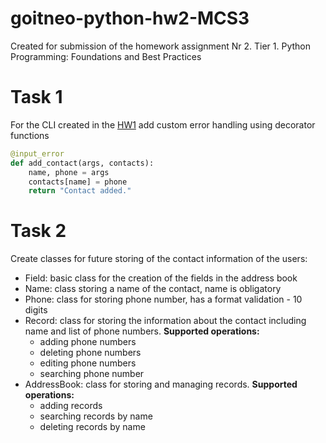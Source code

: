 # goitneo-python-hw2-MCS3
Created for submission of the homework assignment Nr 2. Tier 1. Python Programming: Foundations and Best Practices

# Task 1
For the CLI created in the [HW1](https://github.com/LadaM/goitneo-python-hw-1-MCS3) add custom error handling using decorator functions
  ```python
  @input_error
  def add_contact(args, contacts):
      name, phone = args
      contacts[name] = phone
      return "Contact added."
  ```
# Task 2
Create classes for future storing of the contact information of the users:
- Field: basic class for the creation of the fields in the address book
- Name: class storing a name of the contact, name is obligatory
- Phone: class for storing phone number, has a format validation - 10 digits
- Record: class for storing the information about the contact including name and list of phone numbers. **Supported operations:**
    * adding phone numbers
    * deleting phone numbers
    * editing phone numbers
    * searching phone number
- AddressBook: class for storing and managing records. **Supported operations:**
    * adding records
    * searching records by name
    * deleting records by name
